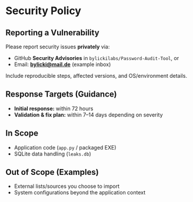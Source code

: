 # Security Policy

## Reporting a Vulnerability
Please report security issues **privately** via:
- GitHub **Security Advisories** in `bylickilabs/Password-Audit-Tool`, or
- Email: **bylicki@mail.de** (example inbox)

Include reproducible steps, affected versions, and OS/environment details.

## Response Targets (Guidance)
- **Initial response:** within 72 hours
- **Validation & fix plan:** within 7–14 days depending on severity

## In Scope
- Application code (`app.py` / packaged EXE)
- SQLite data handling (`leaks.db`)

## Out of Scope (Examples)
- External lists/sources you choose to import
- System configurations beyond the application context
